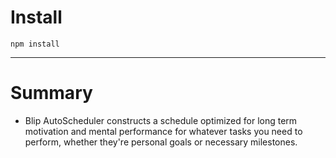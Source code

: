 # Install

`npm install`

---

# Summary

- Blip AutoScheduler constructs a schedule optimized for long term motivation and mental performance for whatever tasks you need to perform, whether they're personal goals or necessary milestones.
